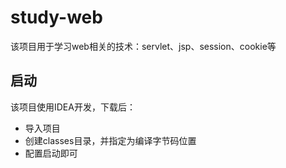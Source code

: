 # study-web

该项目用于学习web相关的技术：servlet、jsp、session、cookie等

## 启动

该项目使用IDEA开发，下载后：

- 导入项目
- 创建classes目录，并指定为编译字节码位置
- 配置启动即可

